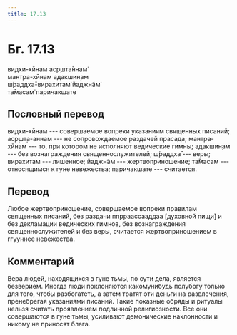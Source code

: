 ```yaml
---
title: 17.13
---
```


# Бг. 17.13
видхи-хӣнам аср̣шт̣а̄ннам̇<br/>
мантра-хӣнам адакшин̣ам<br/>
ш́раддха̄-вирахитам̇ йаджн̃ам̇<br/>
та̄масам̇ паричакшате
## Пословный перевод

видхи-хӣнам --- совершаемое вопреки указаниям священных писаний;
аср̣шт̣а-аннам --- не сопровождаемое раздачей прасада; мантра-хӣнам ---
то, при котором не исполняют ведические гимны; адакшин̣ам --- без
вознаграждения священнослужителей; ш́раддха̄ --- веры; вирахитам ---
лишенное; йаджн̃ам --- жертвоприношение; та̄масам --- относящимся к гуне
невежества; паричакшате --- считается.

## Перевод

Любое жертвоприношение, совершаемое вопреки правилам священных писаний,
без раздачи ппрраассааддаа \[духовной пищи\] и без декламации ведических
гимнов, без вознаграждения священнослужителей и без веры, считается
жертвоприношением в ггууннее невежества.

## Комментарий

Вера людей, находящихся в гуне тьмы, по сути дела, является безверием.
Иногда люди поклоняются какомунибудь полубогу только для того, чтобы
разбогатеть, а затем тратят эти деньги на развлечения, пренебрегая
указаниями писаний. Такие показные обряды и ритуалы нельзя считать
проявлением подлинной религиозности. Все они совершаются в гуне тьмы,
усиливают демонические наклонности и никому не приносят блага.

